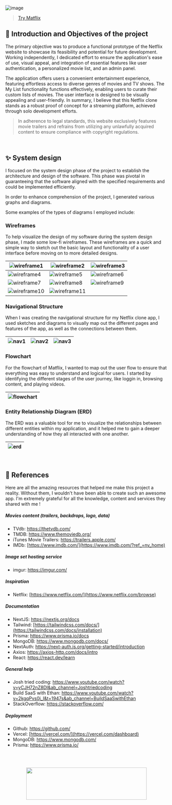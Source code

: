 ![image](https://github.com/lorematteo/netflix-clone/assets/114443120/6afb56fa-3f51-4f36-8a32-1ae5a20ac3f1)

> [Try Matflix](https://mymatflix.vercel.app/)

## 🎯 Introduction and Objectives of the project
The primary objective was to produce a functional prototype of the Netflix website to showcase its feasibility and potential for future development. Working independently, I dedicated effort to ensure the application's ease of use, visual appeal, and integration of essential features like user authentication, a personalized movie list, and an admin panel.

The application offers users a convenient entertainment experience, featuring effortless access to diverse genres of movies and TV shows. The My List functionality functions effectively, enabling users to curate their custom lists of movies. The user interface is designed to be visually appealing and user-friendly. In summary, I believe that this Netflix clone stands as a robust proof of concept for a streaming platform, achieved through solo development efforts.

> In adherence to legal standards, this website exclusively features movie trailers and refrains from utilizing any unlawfully acquired content to ensure compliance with copyright regulations.

<br>

## ✨ System design

I focused on the system design phase of the project to establish the architecture and design of the software. This phase was pivotal in guaranteeing that the software aligned with the specified requirements and could be implemented efficiently.

In order to enhance comprehension of the project, I generated various graphs and diagrams.

Some examples of the types of diagrams I employed include:

### Wireframes

To help visualize the design of my software during the system design phase, I made some low-fi wireframes. These wireframes are a quick and simple way to sketch out the basic layout and functionality of a user interface before moving on to more detailed designs.

| ![wireframe1](https://github.com/lorematteo/netflix-clone/assets/114443120/fa8a56c9-0d29-4a08-bd86-f28097e460ea) | ![wireframe2](https://github.com/lorematteo/netflix-clone/assets/114443120/018ad9d2-dd3c-4b69-b8ec-1f62ac65c981) | ![wireframe3](https://github.com/lorematteo/netflix-clone/assets/114443120/0bbca170-7bb6-46e6-acfc-5866b59725ea) |
|--|--|--|
| ![wireframe4](https://github.com/lorematteo/netflix-clone/assets/114443120/aa0fd329-f4f8-4f7b-906b-a8a3d1c9f228) | ![wireframe5](https://github.com/lorematteo/netflix-clone/assets/114443120/51abe2e4-a367-48af-ae4a-be8cfc436f22) | ![wireframe6](https://github.com/lorematteo/netflix-clone/assets/114443120/99ee0d98-70c0-4796-b4d2-50904ce080df) |
| ![wireframe7](https://github.com/lorematteo/netflix-clone/assets/114443120/765b1689-992a-4d36-bf2a-86c97583add5) | ![wireframe8](https://github.com/lorematteo/netflix-clone/assets/114443120/2df609f7-be56-4b83-9c95-ada37a561fba) | ![wireframe9](https://github.com/lorematteo/netflix-clone/assets/114443120/e866c581-8c6e-40fb-a4d0-0979f9187fb9) |
| ![wireframe10](https://github.com/lorematteo/netflix-clone/assets/114443120/65ca3f2f-cdec-403e-8117-0a6402fcc248) | ![wireframe11](https://github.com/lorematteo/netflix-clone/assets/114443120/ebb710a8-20bc-42e6-ba02-2bf0ecd12d68) |  |

### Navigational Structure

When I was creating the navigational structure for my Netflix clone app, I used sketches and diagrams to visually map out the different pages and features of the app, as well as the connections between them.

| ![nav1](https://github.com/lorematteo/netflix-clone/assets/114443120/e5cd7b99-a797-4204-aff9-b5505d3a18d1) | ![nav2](https://github.com/lorematteo/netflix-clone/assets/114443120/aba36e95-d62c-4b44-891e-e80b3ce8e540) | ![nav3](https://github.com/lorematteo/netflix-clone/assets/114443120/8d9caf14-4338-403b-a3da-371aff6215c6) |
|--|--|--|

### Flowchart

For the flowchart of Matflix, I wanted to map out the user flow to ensure that everything was easy to understand and logical for users. I started by identifying the different stages of the user journey, like loggin in, browsing content, and playing videos.

| ![flowchart](https://github.com/lorematteo/netflix-clone/assets/114443120/11d2af23-a8fc-420c-9480-505e682c5770) |
|--|

### Entity Relationship Diagram (ERD)

The ERD was a valuable tool for me to visualize the relationships between different entities within my application, and it helped me to gain a deeper understanding of how they all interacted with one another.

| ![erd](https://github.com/lorematteo/netflix-clone/assets/114443120/089119c5-dd38-48a7-a0be-ac7c3af25c88) |
|--|

<br>

## 📄 References

Here are all the amazing resources that helped me make this project a reality. Without them, I wouldn't have been able to create such an awesome app. I'm extremely grateful for all the knowledge, content and services they shared with me !

##### Movies content (trailers, backdrops, logo, data)

- TVdb: https://thetvdb.com/
- TMDB: https://www.themoviedb.org/
- iTunes Movie Trailers: https://trailers.apple.com/
- IMDb: [https://www.imdb.com/](https://www.imdb.com/?ref_=nv_home)

##### Image set hosting service

- imgur: https://imgur.com/

##### Inspiration

- Netflix: [https://www.netflix.com/](https://www.netflix.com/browse)

##### Documentation

- NextJS: https://nextjs.org/docs
- Tailwind: [https://tailwindcss.com/docs/](https://tailwindcss.com/docs/installation)
- Prisma: https://www.prisma.io/docs
- MongoDB: https://www.mongodb.com/docs/
- NextAuth: https://next-auth.js.org/getting-started/introduction
- Axios: https://axios-http.com/docs/intro
- React: https://react.dev/learn

##### General help

- Josh tried coding: https://www.youtube.com/watch?v=yCJH72nZ8DI&ab_channel=Joshtriedcoding
- Build SaaS with Ethan: https://www.youtube.com/watch?v=2kgqPvs0j_I&t=1947s&ab_channel=BuildSaaSwithEthan
- StackOverflow: https://stackoverflow.com/

##### Deployment

- Github: https://github.com/
- Vercel: [https://vercel.com/](https://vercel.com/dashboard)
- MongoDB: https://www.mongodb.com/
- Prisma: https://www.prisma.io/

<br>
<br>

<p align="center">
  <img width="375" height="100" src="https://github.com/lorematteo/netflix-clone/assets/114443120/49c72412-a94a-4f22-9a4a-82202d5a149e">
</p>
